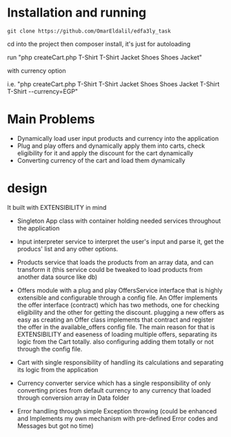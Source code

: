 # Installation and running
```
git clone https://github.com/OmarEldalil/edfa3ly_task
```
cd into the project then composer install, it's just for autoloading 

run "php createCart.php  T-Shirt T-Shirt Jacket Shoes Shoes Jacket"

with currency option 

i.e. "php createCart.php  T-Shirt T-Shirt Jacket Shoes Shoes Jacket T-Shirt T-Shirt --currency=EGP"

# Main Problems
- Dynamically load user input products and currency into the application
- Plug and play offers and dynamically apply them into carts, check eligibility for it and apply the discount for the cart dynamically
- Converting currency of the cart and load them dynamically 

# design
It built with EXTENSIBILITY in mind 

- Singleton App class with container holding needed services throughout the application
- Input interpreter service to interpret the user's input and parse it, get the producs' list and any other options.
- Products service that loads the products from an array data, and can transform it (this service could be tweaked to load products from another data source like db)
- Offers module with a plug and play OffersService interface that is highly extensible and configurable through a config file. An Offer implements the offer interface (contract) which has two methods, one for checking eligibility and the other for getting the discount.
plugging a new offers as easy as creating an Offer class implements that contract and register the offer in the available_offers config file. The main reason for that is EXTENSIBILITY and easeness of loading multiple offers, separating its logic from the Cart totally. also configuring adding them totally or not through the config file.
- Cart with single responsibility of handling its calculations and separating its logic from the application
- Currency converter service which has a single responsibility of only converting prices from default currency to any currency that loaded through conversion array in Data folder

- Error handling through simple Exception throwing (could be enhanced and Implements my own mechanism with pre-defined Error codes and Messages but got no time)
